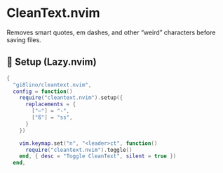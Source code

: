 # CleanText.nvim

Removes smart quotes, em dashes, and other “weird” characters before saving files.

## 🔧 Setup (Lazy.nvim)

```lua
{
  "gi8lino/cleantext.nvim",
  config = function()
    require("cleantext.nvim").setup({
      replacements = {
        ["—"] = "-",
        ["ß"] = "ss",
      }
    })

    vim.keymap.set("n", "<leader>ct", function()
      require("cleantext.nvim").toggle()
    end, { desc = "Toggle CleanText", silent = true })
  end,
```
